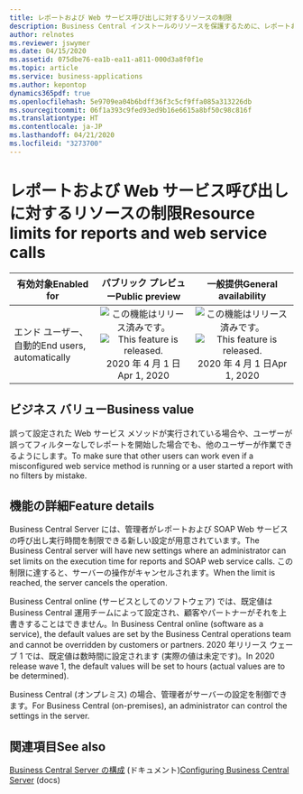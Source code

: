 ```yaml
---
title: レポートおよび Web サービス呼び出しに対するリソースの制限
description: Business Central インストールのリソースを保護するために、レポートおよび SOAP Web サービス呼び出しの最大実行時間に制限を構成できるようになりました
author: relnotes
ms.reviewer: jswymer
ms.date: 04/15/2020
ms.assetid: 075dbe76-ea1b-ea11-a811-000d3a8f0f1e
ms.topic: article
ms.service: business-applications
ms.author: kepontop
dynamics365pdf: true
ms.openlocfilehash: 5e9709ea04b6bdff36f3c5cf9ffa085a313226db
ms.sourcegitcommit: 06f1a393c9fed93ed9b16e6615a8bf50c98c816f
ms.translationtype: HT
ms.contentlocale: ja-JP
ms.lasthandoff: 04/21/2020
ms.locfileid: "3273700"
---
```

# <a name="resource-limits-for-reports-and-web-service-calls"></a><span data-ttu-id="0234e-103">レポートおよび Web サービス呼び出しに対するリソースの制限</span><span class="sxs-lookup"><span data-stu-id="0234e-103">Resource limits for reports and web service calls</span></span>


| <span data-ttu-id="0234e-104">有効対象</span><span class="sxs-lookup"><span data-stu-id="0234e-104">Enabled for</span></span>    |  <span data-ttu-id="0234e-105">パブリック プレビュー</span><span class="sxs-lookup"><span data-stu-id="0234e-105">Public preview</span></span> | <span data-ttu-id="0234e-106">一般提供</span><span class="sxs-lookup"><span data-stu-id="0234e-106">General availability</span></span> | 
| ---------- | :----------: |:----------: |
|<span data-ttu-id="0234e-107">エンド ユーザー、自動的</span><span class="sxs-lookup"><span data-stu-id="0234e-107">End users, automatically</span></span>|<span data-ttu-id="0234e-108">![この機能はリリース済みです。](/dynamics365-release-plan/media/green-checkmark.png "この機能はリリース済みです。")</span><span class="sxs-lookup"><span data-stu-id="0234e-108">![This feature is released.](/dynamics365-release-plan/media/green-checkmark.png "This feature is released.")</span></span> <span data-ttu-id="0234e-109">2020 年 4 月 1 日</span><span class="sxs-lookup"><span data-stu-id="0234e-109">Apr 1, 2020</span></span>| <span data-ttu-id="0234e-110">![この機能はリリース済みです。](/dynamics365-release-plan/media/green-checkmark.png "この機能はリリース済みです。")</span><span class="sxs-lookup"><span data-stu-id="0234e-110">![This feature is released.](/dynamics365-release-plan/media/green-checkmark.png "This feature is released.")</span></span> <span data-ttu-id="0234e-111">2020 年 4 月 1 日</span><span class="sxs-lookup"><span data-stu-id="0234e-111">Apr 1, 2020</span></span>|


## <a name="business-value"></a><span data-ttu-id="0234e-112">ビジネス バリュー</span><span class="sxs-lookup"><span data-stu-id="0234e-112">Business value</span></span>
<!-- bv start -->
<span data-ttu-id="0234e-113">誤って設定された Web サービス メソッドが実行されている場合や、ユーザーが誤ってフィルターなしでレポートを開始した場合でも、他のユーザーが作業できるようにします。</span><span class="sxs-lookup"><span data-stu-id="0234e-113">To make sure that other users can work even if a misconfigured web service method is running or a user started a report with no filters by mistake.</span></span>
<!-- bv end -->



## <a name="feature-details"></a><span data-ttu-id="0234e-114">機能の詳細</span><span class="sxs-lookup"><span data-stu-id="0234e-114">Feature details</span></span>
<!--feature detail start -->
<span data-ttu-id="0234e-115">Business Central Server には、管理者がレポートおよび SOAP Web サービスの呼び出し実行時間を制限できる新しい設定が用意されています。</span><span class="sxs-lookup"><span data-stu-id="0234e-115">The Business Central server will have new settings where an administrator can set limits on the execution time for reports and SOAP web service calls.</span></span> <span data-ttu-id="0234e-116">この制限に達すると、サーバーの操作がキャンセルされます。</span><span class="sxs-lookup"><span data-stu-id="0234e-116">When the limit is reached, the server cancels the operation.</span></span>

<span data-ttu-id="0234e-117">Business Central online (サービスとしてのソフトウェア) では、既定値は Business Central 運用チームによって設定され、顧客やパートナーがそれを上書きすることはできません。</span><span class="sxs-lookup"><span data-stu-id="0234e-117">In Business Central online (software as a service), the default values are set by the Business Central operations team and cannot be overridden by customers or partners.</span></span> <span data-ttu-id="0234e-118">2020 年リリース ウェーブ 1 では、既定値は数時間に設定されます (実際の値は未定です)。</span><span class="sxs-lookup"><span data-stu-id="0234e-118">In 2020 release wave 1, the default values will be set to hours (actual values are to be determined).</span></span>

<span data-ttu-id="0234e-119">Business Central (オンプレミス) の場合、管理者がサーバーの設定を制御できます。</span><span class="sxs-lookup"><span data-stu-id="0234e-119">For Business Central (on-premises), an administrator can control the settings in the server.</span></span>
<!--feature detail end -->










## <a name="see-also"></a><span data-ttu-id="0234e-120">関連項目</span><span class="sxs-lookup"><span data-stu-id="0234e-120">See also</span></span>

<!--docs start-->
<span data-ttu-id="0234e-121">[Business Central Server の構成](https://docs.microsoft.com/dynamics365/business-central/dev-itpro/administration/configure-server-instance?) (ドキュメント)</span><span class="sxs-lookup"><span data-stu-id="0234e-121">[Configuring Business Central Server](https://docs.microsoft.com/dynamics365/business-central/dev-itpro/administration/configure-server-instance?) (docs)</span></span>
<!--docs end-->
